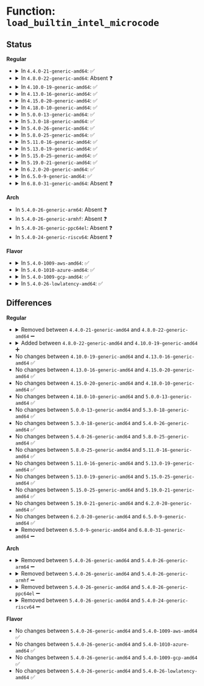 # Function: <code>load_builtin_intel_microcode</code>

## Status
<b>Regular</b>
<ul>
<li>
<details>
<summary>In <code>4.4.0-21-generic-amd64</code>: ✅</summary>

```c
bool load_builtin_intel_microcode(struct cpio_data * cp)
```

```json
{
  "name": "load_builtin_intel_microcode",
  "collision_type": "Unique Static",
  "inline_type": "No",
  "funcs": [
    {
      "addr": 18446744071595019952,
      "name": "load_builtin_intel_microcode",
      "external": false,
      "loc": "arch/x86/kernel/cpu/microcode/intel.c:520",
      "file": "arch/x86/kernel/cpu/microcode/intel.c",
      "inline": "seen, unknown",
      "caller_inline": [],
      "caller_func": [
        "arch/x86/kernel/cpu/microcode/intel.c:load_ucode_intel_bsp"
      ]
    }
  ],
  "symbols": [
    {
      "addr": 18446744071595019952,
      "name": "load_builtin_intel_microcode",
      "section": ".init.text",
      "bind": "STB_LOCAL",
      "size": 149
    }
  ]
}
```
</details>
</li>
<li>
<details>
<summary>In <code>4.8.0-22-generic-amd64</code>: Absent ❓</summary>

```json
{
  "name": "load_builtin_intel_microcode",
  "collision_type": "Unique Static",
  "inline_type": "Full",
  "funcs": [
    {
      "addr": 18446744071595185385,
      "name": "load_builtin_intel_microcode",
      "external": false,
      "loc": "arch/x86/kernel/cpu/microcode/intel.c:523",
      "file": "arch/x86/kernel/cpu/microcode/intel.c",
      "inline": "not declared, inlined",
      "caller_inline": [
        "arch/x86/kernel/cpu/microcode/intel.c:load_ucode_intel_bsp"
      ],
      "caller_func": []
    }
  ],
  "symbols": []
}
```
</details>
</li>
<li>
<details>
<summary>In <code>4.10.0-19-generic-amd64</code>: ✅</summary>

```c
bool load_builtin_intel_microcode(struct cpio_data * cp)
```

```json
{
  "name": "load_builtin_intel_microcode",
  "collision_type": "Unique Static",
  "inline_type": "No",
  "funcs": [
    {
      "addr": 18446744071579171200,
      "name": "load_builtin_intel_microcode",
      "external": false,
      "loc": "arch/x86/kernel/cpu/microcode/intel.c:484",
      "file": "arch/x86/kernel/cpu/microcode/intel.c",
      "inline": "seen, unknown",
      "caller_inline": [],
      "caller_func": [
        "arch/x86/kernel/cpu/microcode/intel.c:__load_ucode_intel",
        "arch/x86/kernel/cpu/microcode/intel.c:save_microcode_in_initrd_intel"
      ]
    }
  ],
  "symbols": [
    {
      "addr": 18446744071579171200,
      "name": "load_builtin_intel_microcode",
      "section": ".text",
      "bind": "STB_LOCAL",
      "size": 150
    }
  ]
}
```
</details>
</li>
<li>
<details>
<summary>In <code>4.13.0-16-generic-amd64</code>: ✅</summary>

```c
bool load_builtin_intel_microcode(struct cpio_data * cp)
```

```json
{
  "name": "load_builtin_intel_microcode",
  "collision_type": "Unique Static",
  "inline_type": "No",
  "funcs": [
    {
      "addr": 18446744071579171008,
      "name": "load_builtin_intel_microcode",
      "external": false,
      "loc": "arch/x86/kernel/cpu/microcode/intel.c:496",
      "file": "arch/x86/kernel/cpu/microcode/intel.c",
      "inline": "seen, unknown",
      "caller_inline": [],
      "caller_func": [
        "arch/x86/kernel/cpu/microcode/intel.c:__load_ucode_intel",
        "arch/x86/kernel/cpu/microcode/intel.c:save_microcode_in_initrd_intel"
      ]
    }
  ],
  "symbols": [
    {
      "addr": 18446744071579171008,
      "name": "load_builtin_intel_microcode",
      "section": ".text",
      "bind": "STB_LOCAL",
      "size": 150
    }
  ]
}
```
</details>
</li>
<li>
<details>
<summary>In <code>4.15.0-20-generic-amd64</code>: ✅</summary>

```c
bool load_builtin_intel_microcode(struct cpio_data * cp)
```

```json
{
  "name": "load_builtin_intel_microcode",
  "collision_type": "Unique Static",
  "inline_type": "No",
  "funcs": [
    {
      "addr": 18446744071579185664,
      "name": "load_builtin_intel_microcode",
      "external": false,
      "loc": "arch/x86/kernel/cpu/microcode/intel.c:501",
      "file": "arch/x86/kernel/cpu/microcode/intel.c",
      "inline": "seen, unknown",
      "caller_inline": [],
      "caller_func": [
        "arch/x86/kernel/cpu/microcode/intel.c:__load_ucode_intel",
        "arch/x86/kernel/cpu/microcode/intel.c:save_microcode_in_initrd_intel"
      ]
    }
  ],
  "symbols": [
    {
      "addr": 18446744071579185664,
      "name": "load_builtin_intel_microcode",
      "section": ".text",
      "bind": "STB_LOCAL",
      "size": 150
    }
  ]
}
```
</details>
</li>
<li>
<details>
<summary>In <code>4.18.0-10-generic-amd64</code>: ✅</summary>

```c
bool load_builtin_intel_microcode(struct cpio_data * cp)
```

```json
{
  "name": "load_builtin_intel_microcode",
  "collision_type": "Unique Static",
  "inline_type": "No",
  "funcs": [
    {
      "addr": 18446744071579197200,
      "name": "load_builtin_intel_microcode",
      "external": false,
      "loc": "arch/x86/kernel/cpu/microcode/intel.c:502",
      "file": "arch/x86/kernel/cpu/microcode/intel.c",
      "inline": "seen, unknown",
      "caller_inline": [],
      "caller_func": [
        "arch/x86/kernel/cpu/microcode/intel.c:__load_ucode_intel",
        "arch/x86/kernel/cpu/microcode/intel.c:save_microcode_in_initrd_intel"
      ]
    }
  ],
  "symbols": [
    {
      "addr": 18446744071579197200,
      "name": "load_builtin_intel_microcode",
      "section": ".text",
      "bind": "STB_LOCAL",
      "size": 150
    }
  ]
}
```
</details>
</li>
<li>
<details>
<summary>In <code>5.0.0-13-generic-amd64</code>: ✅</summary>

```c
bool load_builtin_intel_microcode(struct cpio_data * cp)
```

```json
{
  "name": "load_builtin_intel_microcode",
  "collision_type": "Unique Static",
  "inline_type": "No",
  "funcs": [
    {
      "addr": 18446744071579186720,
      "name": "load_builtin_intel_microcode",
      "external": false,
      "loc": "arch/x86/kernel/cpu/microcode/intel.c:502",
      "file": "arch/x86/kernel/cpu/microcode/intel.c",
      "inline": "seen, unknown",
      "caller_inline": [],
      "caller_func": [
        "arch/x86/kernel/cpu/microcode/intel.c:__load_ucode_intel",
        "arch/x86/kernel/cpu/microcode/intel.c:save_microcode_in_initrd_intel"
      ]
    }
  ],
  "symbols": [
    {
      "addr": 18446744071579186720,
      "name": "load_builtin_intel_microcode",
      "section": ".text",
      "bind": "STB_LOCAL",
      "size": 150
    }
  ]
}
```
</details>
</li>
<li>
<details>
<summary>In <code>5.3.0-18-generic-amd64</code>: ✅</summary>

```c
bool load_builtin_intel_microcode(struct cpio_data * cp)
```

```json
{
  "name": "load_builtin_intel_microcode",
  "collision_type": "Unique Static",
  "inline_type": "No",
  "funcs": [
    {
      "addr": 18446744071579199408,
      "name": "load_builtin_intel_microcode",
      "external": false,
      "loc": "arch/x86/kernel/cpu/microcode/intel.c:499",
      "file": "arch/x86/kernel/cpu/microcode/intel.c",
      "inline": "seen, unknown",
      "caller_inline": [],
      "caller_func": [
        "arch/x86/kernel/cpu/microcode/intel.c:__load_ucode_intel",
        "arch/x86/kernel/cpu/microcode/intel.c:save_microcode_in_initrd_intel"
      ]
    }
  ],
  "symbols": [
    {
      "addr": 18446744071579199408,
      "name": "load_builtin_intel_microcode",
      "section": ".text",
      "bind": "STB_LOCAL",
      "size": 151
    }
  ]
}
```
</details>
</li>
<li>
<details>
<summary>In <code>5.4.0-26-generic-amd64</code>: ✅</summary>

```c
bool load_builtin_intel_microcode(struct cpio_data * cp)
```

```json
{
  "name": "load_builtin_intel_microcode",
  "collision_type": "Unique Static",
  "inline_type": "No",
  "funcs": [
    {
      "addr": 18446744071579201632,
      "name": "load_builtin_intel_microcode",
      "external": false,
      "loc": "arch/x86/kernel/cpu/microcode/intel.c:499",
      "file": "arch/x86/kernel/cpu/microcode/intel.c",
      "inline": "seen, unknown",
      "caller_inline": [],
      "caller_func": [
        "arch/x86/kernel/cpu/microcode/intel.c:__load_ucode_intel",
        "arch/x86/kernel/cpu/microcode/intel.c:save_microcode_in_initrd_intel"
      ]
    }
  ],
  "symbols": [
    {
      "addr": 18446744071579201632,
      "name": "load_builtin_intel_microcode",
      "section": ".text",
      "bind": "STB_LOCAL",
      "size": 151
    }
  ]
}
```
</details>
</li>
<li>
<details>
<summary>In <code>5.8.0-25-generic-amd64</code>: ✅</summary>

```c
bool load_builtin_intel_microcode(struct cpio_data * cp)
```

```json
{
  "name": "load_builtin_intel_microcode",
  "collision_type": "Unique Static",
  "inline_type": "No",
  "funcs": [
    {
      "addr": 18446744071579222816,
      "name": "load_builtin_intel_microcode",
      "external": false,
      "loc": "arch/x86/kernel/cpu/microcode/intel.c:499",
      "file": "arch/x86/kernel/cpu/microcode/intel.c",
      "inline": "seen, unknown",
      "caller_inline": [],
      "caller_func": [
        "arch/x86/kernel/cpu/microcode/intel.c:__load_ucode_intel",
        "arch/x86/kernel/cpu/microcode/intel.c:save_microcode_in_initrd_intel"
      ]
    }
  ],
  "symbols": [
    {
      "addr": 18446744071579222816,
      "name": "load_builtin_intel_microcode",
      "section": ".text",
      "bind": "STB_LOCAL",
      "size": 151
    }
  ]
}
```
</details>
</li>
<li>
<details>
<summary>In <code>5.11.0-16-generic-amd64</code>: ✅</summary>

```c
bool load_builtin_intel_microcode(struct cpio_data * cp)
```

```json
{
  "name": "load_builtin_intel_microcode",
  "collision_type": "Unique Static",
  "inline_type": "No",
  "funcs": [
    {
      "addr": 18446744071579216784,
      "name": "load_builtin_intel_microcode",
      "external": false,
      "loc": "arch/x86/kernel/cpu/microcode/intel.c:456",
      "file": "arch/x86/kernel/cpu/microcode/intel.c",
      "inline": "seen, unknown",
      "caller_inline": [],
      "caller_func": [
        "arch/x86/kernel/cpu/microcode/intel.c:__load_ucode_intel",
        "arch/x86/kernel/cpu/microcode/intel.c:save_microcode_in_initrd_intel"
      ]
    }
  ],
  "symbols": [
    {
      "addr": 18446744071579216784,
      "name": "load_builtin_intel_microcode",
      "section": ".text",
      "bind": "STB_LOCAL",
      "size": 151
    }
  ]
}
```
</details>
</li>
<li>
<details>
<summary>In <code>5.13.0-19-generic-amd64</code>: ✅</summary>

```c
bool load_builtin_intel_microcode(struct cpio_data * cp)
```

```json
{
  "name": "load_builtin_intel_microcode",
  "collision_type": "Unique Static",
  "inline_type": "No",
  "funcs": [
    {
      "addr": 18446744071579219264,
      "name": "load_builtin_intel_microcode",
      "external": false,
      "loc": "arch/x86/kernel/cpu/microcode/intel.c:456",
      "file": "arch/x86/kernel/cpu/microcode/intel.c",
      "inline": "seen, unknown",
      "caller_inline": [],
      "caller_func": [
        "arch/x86/kernel/cpu/microcode/intel.c:__load_ucode_intel",
        "arch/x86/kernel/cpu/microcode/intel.c:save_microcode_in_initrd_intel"
      ]
    }
  ],
  "symbols": [
    {
      "addr": 18446744071579219264,
      "name": "load_builtin_intel_microcode",
      "section": ".text",
      "bind": "STB_LOCAL",
      "size": 151
    }
  ]
}
```
</details>
</li>
<li>
<details>
<summary>In <code>5.15.0-25-generic-amd64</code>: ✅</summary>

```c
bool load_builtin_intel_microcode(struct cpio_data * cp)
```

```json
{
  "name": "load_builtin_intel_microcode",
  "collision_type": "Unique Static",
  "inline_type": "No",
  "funcs": [
    {
      "addr": 18446744071579257440,
      "name": "load_builtin_intel_microcode",
      "external": false,
      "loc": "arch/x86/kernel/cpu/microcode/intel.c:456",
      "file": "arch/x86/kernel/cpu/microcode/intel.c",
      "inline": "seen, unknown",
      "caller_inline": [],
      "caller_func": [
        "arch/x86/kernel/cpu/microcode/intel.c:__load_ucode_intel",
        "arch/x86/kernel/cpu/microcode/intel.c:save_microcode_in_initrd_intel"
      ]
    }
  ],
  "symbols": [
    {
      "addr": 18446744071579257440,
      "name": "load_builtin_intel_microcode",
      "section": ".text",
      "bind": "STB_LOCAL",
      "size": 151
    }
  ]
}
```
</details>
</li>
<li>
<details>
<summary>In <code>5.19.0-21-generic-amd64</code>: ✅</summary>

```c
bool load_builtin_intel_microcode(struct cpio_data * cp)
```

```json
{
  "name": "load_builtin_intel_microcode",
  "collision_type": "Unique Static",
  "inline_type": "No",
  "funcs": [
    {
      "addr": 18446744071579308992,
      "name": "load_builtin_intel_microcode",
      "external": false,
      "loc": "arch/x86/kernel/cpu/microcode/intel.c:411",
      "file": "arch/x86/kernel/cpu/microcode/intel.c",
      "inline": "seen, unknown",
      "caller_inline": [],
      "caller_func": [
        "arch/x86/kernel/cpu/microcode/intel.c:__load_ucode_intel",
        "arch/x86/kernel/cpu/microcode/intel.c:save_microcode_in_initrd_intel"
      ]
    }
  ],
  "symbols": [
    {
      "addr": 18446744071579308992,
      "name": "load_builtin_intel_microcode",
      "section": ".text",
      "bind": "STB_LOCAL",
      "size": 242
    }
  ]
}
```
</details>
</li>
<li>
<details>
<summary>In <code>6.2.0-20-generic-amd64</code>: ✅</summary>

```c
bool load_builtin_intel_microcode(struct cpio_data * cp)
```

```json
{
  "name": "load_builtin_intel_microcode",
  "collision_type": "Unique Static",
  "inline_type": "No",
  "funcs": [
    {
      "addr": 18446744071579374432,
      "name": "load_builtin_intel_microcode",
      "external": false,
      "loc": "arch/x86/kernel/cpu/microcode/intel.c:285",
      "file": "arch/x86/kernel/cpu/microcode/intel.c",
      "inline": "seen, unknown",
      "caller_inline": [],
      "caller_func": [
        "arch/x86/kernel/cpu/microcode/intel.c:__load_ucode_intel",
        "arch/x86/kernel/cpu/microcode/intel.c:save_microcode_in_initrd_intel"
      ]
    }
  ],
  "symbols": [
    {
      "addr": 18446744071579374432,
      "name": "load_builtin_intel_microcode",
      "section": ".text",
      "bind": "STB_LOCAL",
      "size": 242
    }
  ]
}
```
</details>
</li>
<li>
<details>
<summary>In <code>6.5.0-9-generic-amd64</code>: ✅</summary>

```c
bool load_builtin_intel_microcode(struct cpio_data * cp)
```

```json
{
  "name": "load_builtin_intel_microcode",
  "collision_type": "Unique Static",
  "inline_type": "No",
  "funcs": [
    {
      "addr": 18446744071579383776,
      "name": "load_builtin_intel_microcode",
      "external": false,
      "loc": "arch/x86/kernel/cpu/microcode/intel.c:285",
      "file": "arch/x86/kernel/cpu/microcode/intel.c",
      "inline": "seen, unknown",
      "caller_inline": [],
      "caller_func": [
        "arch/x86/kernel/cpu/microcode/intel.c:__load_ucode_intel",
        "arch/x86/kernel/cpu/microcode/intel.c:save_microcode_in_initrd_intel"
      ]
    }
  ],
  "symbols": [
    {
      "addr": 18446744071579383776,
      "name": "load_builtin_intel_microcode",
      "section": ".text",
      "bind": "STB_LOCAL",
      "size": 242
    }
  ]
}
```
</details>
</li>
<li>
<details>
<summary>In <code>6.8.0-31-generic-amd64</code>: Absent ❓</summary>

```json
{
  "name": "load_builtin_intel_microcode",
  "collision_type": "Unique Static",
  "inline_type": "Full",
  "funcs": [
    {
      "addr": 18446744071621666050,
      "name": "load_builtin_intel_microcode",
      "external": false,
      "loc": "arch/x86/kernel/cpu/microcode/intel.c:347",
      "file": "arch/x86/kernel/cpu/microcode/intel.c",
      "inline": "not declared, inlined",
      "caller_inline": [
        "arch/x86/kernel/cpu/microcode/intel.c:get_microcode_blob"
      ],
      "caller_func": []
    }
  ],
  "symbols": []
}
```
</details>
</li>
</ul>
<b>Arch</b>
<ul>
<li>
In <code>5.4.0-26-generic-arm64</code>: Absent ❓
</li>
<li>
In <code>5.4.0-26-generic-armhf</code>: Absent ❓
</li>
<li>
In <code>5.4.0-26-generic-ppc64el</code>: Absent ❓
</li>
<li>
In <code>5.4.0-24-generic-riscv64</code>: Absent ❓
</li>
</ul>
<b>Flavor</b>
<ul>
<li>
<details>
<summary>In <code>5.4.0-1009-aws-amd64</code>: ✅</summary>

```c
bool load_builtin_intel_microcode(struct cpio_data * cp)
```

```json
{
  "name": "load_builtin_intel_microcode",
  "collision_type": "Unique Static",
  "inline_type": "No",
  "funcs": [
    {
      "addr": 18446744071579200480,
      "name": "load_builtin_intel_microcode",
      "external": false,
      "loc": "arch/x86/kernel/cpu/microcode/intel.c:499",
      "file": "arch/x86/kernel/cpu/microcode/intel.c",
      "inline": "seen, unknown",
      "caller_inline": [],
      "caller_func": [
        "arch/x86/kernel/cpu/microcode/intel.c:__load_ucode_intel",
        "arch/x86/kernel/cpu/microcode/intel.c:save_microcode_in_initrd_intel"
      ]
    }
  ],
  "symbols": [
    {
      "addr": 18446744071579200480,
      "name": "load_builtin_intel_microcode",
      "section": ".text",
      "bind": "STB_LOCAL",
      "size": 151
    }
  ]
}
```
</details>
</li>
<li>
<details>
<summary>In <code>5.4.0-1010-azure-amd64</code>: ✅</summary>

```c
bool load_builtin_intel_microcode(struct cpio_data * cp)
```

```json
{
  "name": "load_builtin_intel_microcode",
  "collision_type": "Unique Static",
  "inline_type": "No",
  "funcs": [
    {
      "addr": 18446744071579135472,
      "name": "load_builtin_intel_microcode",
      "external": false,
      "loc": "arch/x86/kernel/cpu/microcode/intel.c:499",
      "file": "arch/x86/kernel/cpu/microcode/intel.c",
      "inline": "seen, unknown",
      "caller_inline": [],
      "caller_func": [
        "arch/x86/kernel/cpu/microcode/intel.c:__load_ucode_intel",
        "arch/x86/kernel/cpu/microcode/intel.c:save_microcode_in_initrd_intel"
      ]
    }
  ],
  "symbols": [
    {
      "addr": 18446744071579135472,
      "name": "load_builtin_intel_microcode",
      "section": ".text",
      "bind": "STB_LOCAL",
      "size": 151
    }
  ]
}
```
</details>
</li>
<li>
<details>
<summary>In <code>5.4.0-1009-gcp-amd64</code>: ✅</summary>

```c
bool load_builtin_intel_microcode(struct cpio_data * cp)
```

```json
{
  "name": "load_builtin_intel_microcode",
  "collision_type": "Unique Static",
  "inline_type": "No",
  "funcs": [
    {
      "addr": 18446744071579201552,
      "name": "load_builtin_intel_microcode",
      "external": false,
      "loc": "arch/x86/kernel/cpu/microcode/intel.c:499",
      "file": "arch/x86/kernel/cpu/microcode/intel.c",
      "inline": "seen, unknown",
      "caller_inline": [],
      "caller_func": [
        "arch/x86/kernel/cpu/microcode/intel.c:__load_ucode_intel",
        "arch/x86/kernel/cpu/microcode/intel.c:save_microcode_in_initrd_intel"
      ]
    }
  ],
  "symbols": [
    {
      "addr": 18446744071579201552,
      "name": "load_builtin_intel_microcode",
      "section": ".text",
      "bind": "STB_LOCAL",
      "size": 151
    }
  ]
}
```
</details>
</li>
<li>
<details>
<summary>In <code>5.4.0-26-lowlatency-amd64</code>: ✅</summary>

```c
bool load_builtin_intel_microcode(struct cpio_data * cp)
```

```json
{
  "name": "load_builtin_intel_microcode",
  "collision_type": "Unique Static",
  "inline_type": "No",
  "funcs": [
    {
      "addr": 18446744071579206832,
      "name": "load_builtin_intel_microcode",
      "external": false,
      "loc": "arch/x86/kernel/cpu/microcode/intel.c:499",
      "file": "arch/x86/kernel/cpu/microcode/intel.c",
      "inline": "seen, unknown",
      "caller_inline": [],
      "caller_func": [
        "arch/x86/kernel/cpu/microcode/intel.c:__load_ucode_intel",
        "arch/x86/kernel/cpu/microcode/intel.c:save_microcode_in_initrd_intel"
      ]
    }
  ],
  "symbols": [
    {
      "addr": 18446744071579206832,
      "name": "load_builtin_intel_microcode",
      "section": ".text",
      "bind": "STB_LOCAL",
      "size": 151
    }
  ]
}
```
</details>
</li>
</ul>

## Differences
<b>Regular</b>
<ul>
<li>
<details>
<summary>Removed between <code>4.4.0-21-generic-amd64</code> and <code>4.8.0-22-generic-amd64</code> ➖</summary>

```c
bool load_builtin_intel_microcode(struct cpio_data * cp)
```
</details>
</li>
<li>
<details>
<summary>Added between <code>4.8.0-22-generic-amd64</code> and <code>4.10.0-19-generic-amd64</code> ➕</summary>

```c
bool load_builtin_intel_microcode(struct cpio_data * cp)
```
</details>
</li>
<li>
No changes between <code>4.10.0-19-generic-amd64</code> and <code>4.13.0-16-generic-amd64</code> ✅
</li>
<li>
No changes between <code>4.13.0-16-generic-amd64</code> and <code>4.15.0-20-generic-amd64</code> ✅
</li>
<li>
No changes between <code>4.15.0-20-generic-amd64</code> and <code>4.18.0-10-generic-amd64</code> ✅
</li>
<li>
No changes between <code>4.18.0-10-generic-amd64</code> and <code>5.0.0-13-generic-amd64</code> ✅
</li>
<li>
No changes between <code>5.0.0-13-generic-amd64</code> and <code>5.3.0-18-generic-amd64</code> ✅
</li>
<li>
No changes between <code>5.3.0-18-generic-amd64</code> and <code>5.4.0-26-generic-amd64</code> ✅
</li>
<li>
No changes between <code>5.4.0-26-generic-amd64</code> and <code>5.8.0-25-generic-amd64</code> ✅
</li>
<li>
No changes between <code>5.8.0-25-generic-amd64</code> and <code>5.11.0-16-generic-amd64</code> ✅
</li>
<li>
No changes between <code>5.11.0-16-generic-amd64</code> and <code>5.13.0-19-generic-amd64</code> ✅
</li>
<li>
No changes between <code>5.13.0-19-generic-amd64</code> and <code>5.15.0-25-generic-amd64</code> ✅
</li>
<li>
No changes between <code>5.15.0-25-generic-amd64</code> and <code>5.19.0-21-generic-amd64</code> ✅
</li>
<li>
No changes between <code>5.19.0-21-generic-amd64</code> and <code>6.2.0-20-generic-amd64</code> ✅
</li>
<li>
No changes between <code>6.2.0-20-generic-amd64</code> and <code>6.5.0-9-generic-amd64</code> ✅
</li>
<li>
<details>
<summary>Removed between <code>6.5.0-9-generic-amd64</code> and <code>6.8.0-31-generic-amd64</code> ➖</summary>

```c
bool load_builtin_intel_microcode(struct cpio_data * cp)
```
</details>
</li>
</ul>
<b>Arch</b>
<ul>
<li>
<details>
<summary>Removed between <code>5.4.0-26-generic-amd64</code> and <code>5.4.0-26-generic-arm64</code> ➖</summary>

```c
bool load_builtin_intel_microcode(struct cpio_data * cp)
```
</details>
</li>
<li>
<details>
<summary>Removed between <code>5.4.0-26-generic-amd64</code> and <code>5.4.0-26-generic-armhf</code> ➖</summary>

```c
bool load_builtin_intel_microcode(struct cpio_data * cp)
```
</details>
</li>
<li>
<details>
<summary>Removed between <code>5.4.0-26-generic-amd64</code> and <code>5.4.0-26-generic-ppc64el</code> ➖</summary>

```c
bool load_builtin_intel_microcode(struct cpio_data * cp)
```
</details>
</li>
<li>
<details>
<summary>Removed between <code>5.4.0-26-generic-amd64</code> and <code>5.4.0-24-generic-riscv64</code> ➖</summary>

```c
bool load_builtin_intel_microcode(struct cpio_data * cp)
```
</details>
</li>
</ul>
<b>Flavor</b>
<ul>
<li>
No changes between <code>5.4.0-26-generic-amd64</code> and <code>5.4.0-1009-aws-amd64</code> ✅
</li>
<li>
No changes between <code>5.4.0-26-generic-amd64</code> and <code>5.4.0-1010-azure-amd64</code> ✅
</li>
<li>
No changes between <code>5.4.0-26-generic-amd64</code> and <code>5.4.0-1009-gcp-amd64</code> ✅
</li>
<li>
No changes between <code>5.4.0-26-generic-amd64</code> and <code>5.4.0-26-lowlatency-amd64</code> ✅
</li>
</ul>
